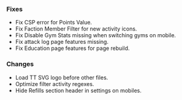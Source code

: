 ### Fixes
* Fix CSP error for Points Value.
* Fix Faction Member Filter for new activity icons.
* Fix Disable Gym Stats missing when switching gyms on mobile.
* Fix attack log page features missing.
* Fix Education page features for page rebuild.

### Changes
* Load TT SVG logo before other files.
* Optimize filter activity regexes.
* Hide Refills section header in settings on mobiles.

